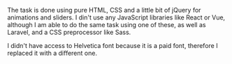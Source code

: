 The task is done using pure HTML, CSS and a little bit of jQuery for animations and sliders. I din't use any JavaScript libraries like React or Vue, although I am able to do the same task using one of these, as well as Laravel, and a CSS preprocessor like Sass.

I didn't have access to Helvetica font because it is a paid font, therefore I replaced it with a different one.
